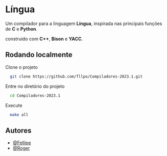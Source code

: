 # Língua

Um compilador para a linguagem **Língua**, inspirada nas principais funções de **C** e **Python**.

construído com **C++**, **Bison** e **YACC**.
## Rodando localmente

Clone o projeto

```bash
  git clone https://github.com/fllpo/Compiladores-2023.1.git
```

Entre no diretório do projeto

```bash
  cd Compiladores-2023.1
```

Execute

```bash
  make all
```


## Autores

- [@Fellipe](https://github.com/fllpo)
- [@Roger](https://github.com/RogerRlsa)
